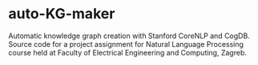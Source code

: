 # auto-KG-maker
Automatic knowledge graph creation with Stanford CoreNLP and CogDB. Source code for a project assignment for Natural Language   Processing course held at Faculty of Electrical Engineering and   Computing, Zagreb.
